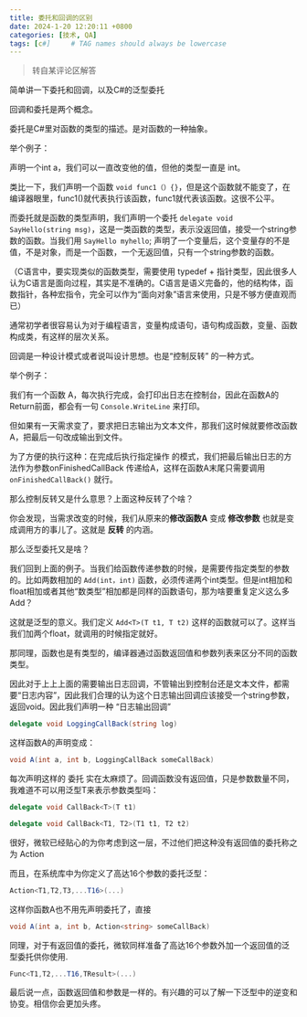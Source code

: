 ```yaml
---
title: 委托和回调的区别
date: 2024-1-20 12:20:11 +0800
categories: [技术, QA]
tags: [c#]     # TAG names should always be lowercase
---
```


> 转自某评论区解答

简单讲一下委托和回调，以及C#的泛型委托

回调和委托是两个概念。

委托是C#里对函数的类型的描述。是对函数的一种抽象。

举个例子：

声明一个int a，我们可以一直改变他的值，但他的类型一直是 int。

类比一下，我们声明一个函数 `void func1（）{}`，但是这个函数就不能变了，在编译器眼里，func1()就代表执行该函数，func1就代表该函数。这很不公平。

而委托就是函数的类型声明，我们声明一个委托 `delegate void SayHello(string msg)`，这是一类函数的类型，表示没返回值，接受一个string参数的函数。当我们用 `SayHello myhello`; 声明了一个变量后，这个变量存的不是值，不是对象，而是一个函数，一个无返回值，只有一个string参数的函数。

（C语言中，要实现类似的函数类型，需要使用 typedef + 指针类型，因此很多人认为C语言是面向过程，其实是不准确的。C语言是语义完备的，他的结构体，函数指针，各种宏指令，完全可以作为“面向对象”语言来使用，只是不够方便直观而已）

通常初学者很容易认为对于编程语言，变量构成语句，语句构成函数，变量、函数构成类，有这样的层次关系。



回调是一种设计模式或者说叫设计思想。也是“控制反转” 的一种方式。

举个例子：

我们有一个函数 A，每次执行完成，会打印出日志在控制台，因此在函数A的Return前面，都会有一句 `Console.WriteLine` 来打印。

但如果有一天需求变了，要求把日志输出为文本文件，那我们这时候就要修改函数A，把最后一句改成输出到文件。

为了方便的执行这种：在完成后执行指定操作 的模式，我们把最后输出日志的方法作为参数onFinishedCallBack 传递给A，这样在函数A末尾只需要调用 `onFinishedCallBack()` 就行。

那么控制反转又是什么意思？上面这种反转了个啥？

你会发现，当需求改变的时候，我们从原来的**修改函数A** 变成 **修改参数** 也就是变成调用方的事儿了。这就是 **反转** 的内涵。



那么泛型委托又是啥？

我们回到上面的例子。当我们给函数传递参数的时候，是需要传指定类型的参数的。比如两数相加的 `Add(int，int)` 函数，必须传递两个int类型。但是int相加和float相加或者其他“数类型”相加都是同样的函数语句，那为啥要重复定义这么多Add？

这就是泛型的意义。我们定义 `Add<T>(T t1, T t2)` 这样的函数就可以了。这样当我们加两个float，就调用的时候指定就好。

那同理，函数也是有类型的，编译器通过函数返回值和参数列表来区分不同的函数类型。

因此对于上上上面的需要输出日志回调，不管输出到控制台还是文本文件，都需要“日志内容”，因此我们合理的认为这个日志输出回调应该接受一个string参数，返回void。因此我们声明一种 “日志输出回调”
```c#
delegate void LoggingCallBack(string log)
```
这样函数A的声明变成：
```c#
void A(int a, int b, LoggingCallBack someCallBack)
```
每次声明这样的 委托 实在太麻烦了。回调函数没有返回值，只是参数数量不同，我难道不可以用泛型T来表示参数类型吗：
```c#
delegate void CallBack<T>(T t1)

delegate void CallBack<T1, T2>(T1 t1, T2 t2)
```
很好，微软已经贴心的为你考虑到这一层，不过他们把这种没有返回值的委托称之为 Action

而且，在系统库中为你定义了高达16个参数的委托泛型：
```c#
Action<T1,T2,T3,...T16>(...)
```
这样你函数A也不用先声明委托了，直接
```c#
void A(int a, int b, Action<string> someCallBack) 
```
同理，对于有返回值的委托，微软同样准备了高达16个参数外加一个返回值的泛型委托供你使用.
```c#
Func<T1,T2,...T16,TResult>(...)
```


最后说一点，函数返回值和参数是一样的。有兴趣的可以了解一下泛型中的逆变和协变。相信你会更加头疼。